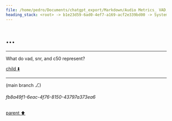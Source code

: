 ```yaml
---
file: /home/pedro/Documents/chatgpt_export/Markdown/Audio Metrics_ VAD, SNR, C50.md
heading_stack: <root> -> b1e23d59-6ad0-4ef7-a169-acf2e339bd00 -> System -> 624193d3-c2b2-4bf7-a466-07d277afd1ce -> System -> aaa2d697-3c69-41fa-9d99-fbca08692e7a -> User -> apply model -> iterate over each frame -> ... -> 12.952 vad=100% snr=51 c50=17 -> 12.968 vad=100% snr=52 c50=17 -> 12.985 vad=100% snr=53 c50=17 -> ...
---
```

# ...

---

What do vad, snr, and c50 represent?

[child ⬇️](#fb8a49f1-6eac-4f76-8150-43797a373ea6)

---

(main branch ⎇)
###### fb8a49f1-6eac-4f76-8150-43797a373ea6
[parent ⬆️](#aaa2d697-3c69-41fa-9d99-fbca08692e7a)
